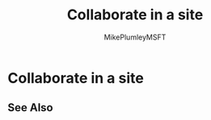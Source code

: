 ﻿---
title: "Collaborate in a site"
ms.author: mikeplum
author: MikePlumleyMSFT
manager: pamgreen
audience: ITPro
ms.topic: article
ms.service: o365-solutions
localization_priority: Priority
description: "Learn how to collaborate with guests in a SharePoint site."
---

# Collaborate in a site

## See Also


